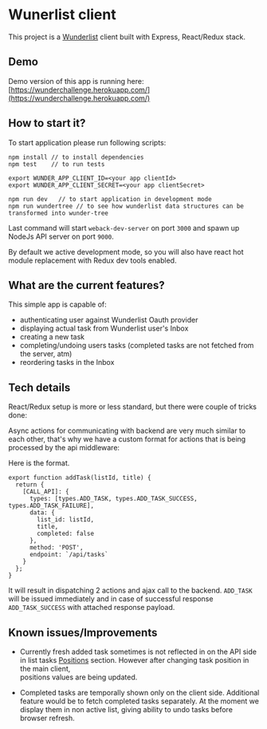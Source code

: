 # Wunerlist client


This project is a [Wunderlist](http://wunderlist.com) client built with
Express, React/Redux stack. 


## Demo 

Demo version of this app is running here: [https://wunderchallenge.herokuapp.com/](https://wunderchallenge.herokuapp.com/)


## How to start it? 

To start application please run following scripts:

```
npm install // to install dependencies 
npm test    // to run tests

export WUNDER_APP_CLIENT_ID=<your app clientId>
export WUNDER_APP_CLIENT_SECRET=<your app clientSecret>

npm run dev   // to start application in development mode
npm run wundertree // to see how wunderlist data structures can be transformed into wunder-tree

```

Last command will start `weback-dev-server` on port `3000` and spawn up 
NodeJs API server on port `9000`. 

By default we active development mode, so you will also have react hot module 
replacement with Redux dev tools enabled. 

## What are the current features? 

This simple app is capable of:

+ authenticating user against Wunderlist Oauth provider
+ displaying actual task from Wunderlist user's Inbox
+ creating a new task
+ completing/undoing users tasks (completed tasks are not fetched from the server, atm)
+ reordering tasks in the Inbox


## Tech details

React/Redux setup is more or less standard, but there were couple of tricks done:


Async actions for communicating with backend are very much similar to each other, 
that's why we have a custom format for actions that is being processed by the api middleware:

Here is the format. 

```
export function addTask(listId, title) {
  return {
    [CALL_API]: {
      types: [types.ADD_TASK, types.ADD_TASK_SUCCESS, types.ADD_TASK_FAILURE],
      data: {
        list_id: listId,
        title,
        completed: false
      },
      method: 'POST',
      endpoint: `/api/tasks`
    }
  };
}
```

It will result in dispatching 2 actions and ajax call to the backend. `ADD_TASK` will be issued immediately 
and in case of successful response `ADD_TASK_SUCCESS` with attached response payload. 


## Known issues/Improvements

+ Currently fresh added task sometimes is not reflected in 
on the API side in list tasks [Positions](https://developer.wunderlist.com/documentation/endpoints/positions) section. However after changing task position in the main client,  
positions values are being updated.

+ Completed tasks are temporally shown only on the client side. Additional feature would be to fetch completed tasks separately. 
At the moment we display them in non active list, giving ability to undo tasks before browser refresh.

